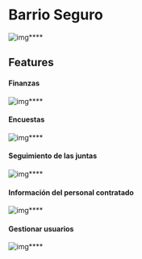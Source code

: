 # Barrio Seguro

![img](https://github.com/Hecze/Genetica-Cuyistica/blob/main/Pag5.png)****

## Features

#### Finanzas

![img](https://github.com/Hecze/Genetica-Cuyistica/blob/main/Pag7.png)****

#### Encuestas

![img](https://github.com/Hecze/Genetica-Cuyistica/blob/main/Pag8.png)****

#### Seguimiento de las juntas

![img](https://github.com/Hecze/Genetica-Cuyistica/blob/main/Pag9.png)****

#### Información del personal contratado

![img](https://github.com/Hecze/Genetica-Cuyistica/blob/main/Pag10.png)****

#### Gestionar usuarios

![img](https://github.com/Hecze/Genetica-Cuyistica/blob/main/Pag6.png)****
